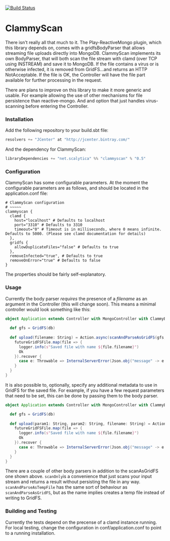 
[![Build Status](https://travis-ci.org/kpmeen/clammyscan.svg?branch=master)](https://travis-ci.org/kpmeen/clammyscan)
# ClammyScan

There isn't really all that much to it. The Play-ReactiveMongo plugin, which this library depends on, comes with a gridfsBodyParser that allows streaming file uploads directly into MongoDB. ClammyScan implements its own BodyParser, that will both scan the file stream with clamd (over TCP using INSTREAM) and save it to MongoDB. If the file contains a virus or is otherwise infected, it is removed from GridFS...and returns an HTTP NotAcceptable. If the file is OK, the Controller will have the file part available for further processing in the request.

There are plans to improve on this library to make it more generic and usable. For example allowing the use of other mechanisms for file persistence than reactive-mongo. And and option that just handles virus-scanning before entering the Controller.

### Installation

Add the following repository to your build.sbt file:

```scala
resolvers += "JCenter" at "http://jcenter.bintray.com/"
```
And the dependency for ClammyScan:

```scala
libraryDependencies += "net.scalytica" %% "clammyscan" % "0.5"
```

### Configuration

ClammyScan has some configurable parameters. At the moment the configurable parameters are as follows, and should be located in the application.conf file:

```hocon
# ClammyScan configuration
# ~~~~~
clammyscan {
  clamd {
    host="localhost" # Defaults to localhost
    port="3310" # Defaults to 3310
    timeout="0" # Timeout is in milliseconds, where 0 means infinite. Defaults to 5000. (Please see clamd documentation for details)
  },
  gridfs {
    allowDuplicateFiles="false" # Defaults to true
  },
  removeInfected="true", # Defaults to true
  removeOnError="true" # Defaults to false
}
```
The properties should be fairly self-explanatory.

### Usage

Currently the body parser *requires* the presence of a *filename* as an argument in the Controller (this will change soon). This means a minimal controller would look something like this:

```scala
object Application extends Controller with MongoController with ClammyBodyParsers {
  
  def gfs = GridFS(db)
  
  def upload(filename: String) = Action.async(scanAndParseAsGridFS(gfs, filename)) { implicit request =>
    futureGridFSFile.map(file => {
      logger.info(s"Saved file with name ${file.filename}")
      Ok
    }).recover {
      case e: Throwable => InternalServerError(Json.obj("message" -> e.getMessage))
    }
  }
}
```
It is also possible to, optionally, specify any additional metadata to use in GridFS for the saved file. For example, if you have a few request parameters that need to be set, this can be done by passing them to the body parser.

```scala
object Application extends Controller with MongoController with ClammyBodyParsers {

  def gfs = GridFS(db)
  
  def upload(param1: String, param2: String, filename: String) = Action.async(scanAndParseAsGridFS(gfs, filename, Map[String, String]("param1" -> param1, "param2" -> param2))) { implicit request =>
    futureGridFSFile.map(file => {
      logger.info(s"Saved file with name ${file.filename}")
      Ok
    }).recover {
      case e: Throwable => InternalServerError(Json.obj("message" -> e.getMessage))
    }
  }
}
```

There are a couple of other body parsers in addition to the scanAsGridFS one shown above. ```scanOnly```is a convenience that just scans your input stream and returns a result without persisting the file in any way. ```scanAndParseAsTempFile``` has the same sort of behaviour as ```scanAndParseAsGridFS```, but as the name implies creates a temp file instead of writing to GridFS.

### Building and Testing

Currently the tests depend on the precense of a clamd instance running. For local testing, change the configuration in conf/application.conf to point to a running installation.
